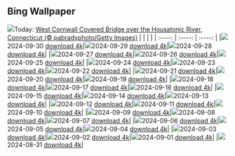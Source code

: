 ## Bing Wallpaper
![](./wallpaper/2024-09-30.jpg)Today: [West Cornwall Covered Bridge over the Housatonic River, Connecticut (© pabradyphoto/Getty Images)](./wallpaper/2024-09-30.jpg)
|      |      |      |
| :----: | :----: | :----: |
|![](./wallpaper/2024-09-30_sm.jpg)2024-09-30 [download 4k](./wallpaper/2024-09-30.jpg)|![](./wallpaper/2024-09-29_sm.jpg)2024-09-29 [download 4k](./wallpaper/2024-09-29.jpg)|![](./wallpaper/2024-09-28_sm.jpg)2024-09-28 [download 4k](./wallpaper/2024-09-28.jpg)|
|![](./wallpaper/2024-09-27_sm.jpg)2024-09-27 [download 4k](./wallpaper/2024-09-27.jpg)|![](./wallpaper/2024-09-26_sm.jpg)2024-09-26 [download 4k](./wallpaper/2024-09-26.jpg)|![](./wallpaper/2024-09-25_sm.jpg)2024-09-25 [download 4k](./wallpaper/2024-09-25.jpg)|
|![](./wallpaper/2024-09-24_sm.jpg)2024-09-24 [download 4k](./wallpaper/2024-09-24.jpg)|![](./wallpaper/2024-09-23_sm.jpg)2024-09-23 [download 4k](./wallpaper/2024-09-23.jpg)|![](./wallpaper/2024-09-22_sm.jpg)2024-09-22 [download 4k](./wallpaper/2024-09-22.jpg)|
|![](./wallpaper/2024-09-21_sm.jpg)2024-09-21 [download 4k](./wallpaper/2024-09-21.jpg)|![](./wallpaper/2024-09-20_sm.jpg)2024-09-20 [download 4k](./wallpaper/2024-09-20.jpg)|![](./wallpaper/2024-09-19_sm.jpg)2024-09-19 [download 4k](./wallpaper/2024-09-19.jpg)|
|![](./wallpaper/2024-09-18_sm.jpg)2024-09-18 [download 4k](./wallpaper/2024-09-18.jpg)|![](./wallpaper/2024-09-17_sm.jpg)2024-09-17 [download 4k](./wallpaper/2024-09-17.jpg)|![](./wallpaper/2024-09-16_sm.jpg)2024-09-16 [download 4k](./wallpaper/2024-09-16.jpg)|
|![](./wallpaper/2024-09-15_sm.jpg)2024-09-15 [download 4k](./wallpaper/2024-09-15.jpg)|![](./wallpaper/2024-09-14_sm.jpg)2024-09-14 [download 4k](./wallpaper/2024-09-14.jpg)|![](./wallpaper/2024-09-13_sm.jpg)2024-09-13 [download 4k](./wallpaper/2024-09-13.jpg)|
|![](./wallpaper/2024-09-12_sm.jpg)2024-09-12 [download 4k](./wallpaper/2024-09-12.jpg)|![](./wallpaper/2024-09-11_sm.jpg)2024-09-11 [download 4k](./wallpaper/2024-09-11.jpg)|![](./wallpaper/2024-09-10_sm.jpg)2024-09-10 [download 4k](./wallpaper/2024-09-10.jpg)|
|![](./wallpaper/2024-09-09_sm.jpg)2024-09-09 [download 4k](./wallpaper/2024-09-09.jpg)|![](./wallpaper/2024-09-08_sm.jpg)2024-09-08 [download 4k](./wallpaper/2024-09-08.jpg)|![](./wallpaper/2024-09-07_sm.jpg)2024-09-07 [download 4k](./wallpaper/2024-09-07.jpg)|
|![](./wallpaper/2024-09-06_sm.jpg)2024-09-06 [download 4k](./wallpaper/2024-09-06.jpg)|![](./wallpaper/2024-09-05_sm.jpg)2024-09-05 [download 4k](./wallpaper/2024-09-05.jpg)|![](./wallpaper/2024-09-04_sm.jpg)2024-09-04 [download 4k](./wallpaper/2024-09-04.jpg)|
|![](./wallpaper/2024-09-03_sm.jpg)2024-09-03 [download 4k](./wallpaper/2024-09-03.jpg)|![](./wallpaper/2024-09-02_sm.jpg)2024-09-02 [download 4k](./wallpaper/2024-09-02.jpg)|![](./wallpaper/2024-09-01_sm.jpg)2024-09-01 [download 4k](./wallpaper/2024-09-01.jpg)|
|![](./wallpaper/2024-08-31_sm.jpg)2024-08-31 [download 4k](./wallpaper/2024-08-31.jpg)|